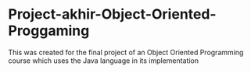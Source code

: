 # Project-akhir-Object-Oriented-Proggaming

This was created for the final project of an Object Oriented Programming course which uses the Java language in its implementation
